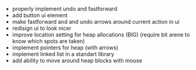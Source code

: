  - properly implement undo and fastforward
 - add button ui element
 - make fastforward and and undo arrows around current action in ui
 - redisign ui to look nicer
 - improve location setting for heap allocations (BIG) (require bit arene to know which spots are taken)
 - implement pointers for heap (with arrows)
 - implement linked list in a standart library
 - add ability to move around heap blocks with mouse
